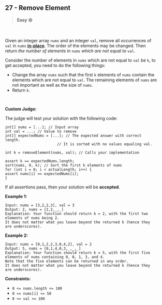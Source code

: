 
## <a  href="https://leetcode.com/problems/remove-element/description/?envType=problem-list-v2&envId=array" style="text-decoration: none;">27 - Remove Element</a>

> **Easy** 🟢

<br>


Given an integer array  `nums`  and an integer  `val`, remove all occurrences of  `val`  in  `nums`  [**in-place**](https://en.wikipedia.org/wiki/In-place_algorithm). The order of the elements may be changed. Then return  _the number of elements in_ `nums` _which are not equal to_ `val`.

Consider the number of elements in  `nums`  which are not equal to  `val`  be  `k`, to get accepted, you need to do the following things:

-   Change the array  `nums`  such that the first  `k`  elements of  `nums`  contain the elements which are not equal to  `val`. The remaining elements of  `nums`  are not important as well as the size of  `nums`.
-   Return  `k`.
<br>

**Custom Judge:**

The judge will test your solution with the following code:

	int[] nums = [...]; // Input array
	int val = ...; // Value to remove
	int[] expectedNums = [...]; // The expected answer with correct length.
                            // It is sorted with no values equaling val.

	int k = removeElement(nums, val); // Calls your implementation

	assert k == expectedNums.length;
	sort(nums, 0, k); // Sort the first k elements of nums
	for (int i = 0; i < actualLength; i++) {
    assert nums[i] == expectedNums[i];
	}

If all assertions pass, then your solution will be  **accepted**.

**Example 1:**

	Input: nums = [3,2,2,3], val = 3
	Output: 2, nums = [2,2,_,_]
	Explanation: Your function should return k = 2, with the first two elements of nums being 2.
	It does not matter what you leave beyond the returned k (hence they are underscores).

**Example 2:**

	Input: nums = [0,1,2,2,3,0,4,2], val = 2
	Output: 5, nums = [0,1,4,0,3,_,_,_]
	Explanation: Your function should return k = 5, with the first five elements of nums containing 0, 0, 1, 3, and 4.
	Note that the five elements can be returned in any order.
	It does not matter what you leave beyond the returned k (hence they are underscores).

**Constraints:**

-   `0 <= nums.length <= 100`
-   `0 <= nums[i] <= 50`
-   `0 <= val <= 100`